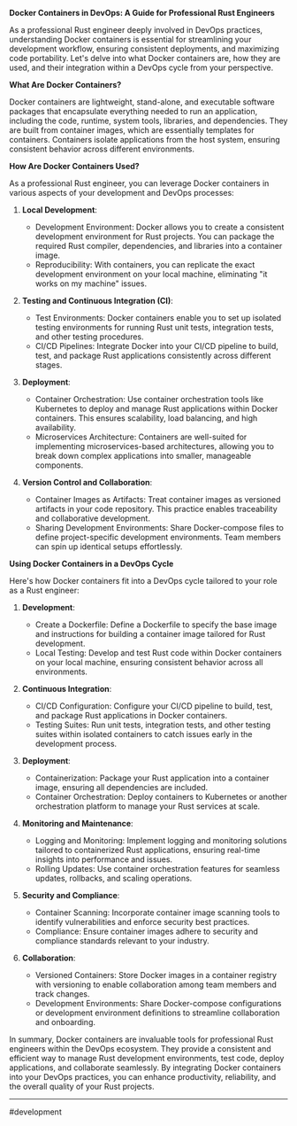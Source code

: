 **Docker Containers in DevOps: A Guide for Professional Rust Engineers**

As a professional Rust engineer deeply involved in DevOps practices, understanding Docker containers is essential for streamlining your development workflow, ensuring consistent deployments, and maximizing code portability. Let's delve into what Docker containers are, how they are used, and their integration within a DevOps cycle from your perspective.

**What Are Docker Containers?**

Docker containers are lightweight, stand-alone, and executable software packages that encapsulate everything needed to run an application, including the code, runtime, system tools, libraries, and dependencies. They are built from container images, which are essentially templates for containers. Containers isolate applications from the host system, ensuring consistent behavior across different environments.

**How Are Docker Containers Used?**

As a professional Rust engineer, you can leverage Docker containers in various aspects of your development and DevOps processes:

1. **Local Development**:
    
    - Development Environment: Docker allows you to create a consistent development environment for Rust projects. You can package the required Rust compiler, dependencies, and libraries into a container image.
    - Reproducibility: With containers, you can replicate the exact development environment on your local machine, eliminating "it works on my machine" issues.
2. **Testing and Continuous Integration (CI)**:
    
    - Test Environments: Docker containers enable you to set up isolated testing environments for running Rust unit tests, integration tests, and other testing procedures.
    - CI/CD Pipelines: Integrate Docker into your CI/CD pipeline to build, test, and package Rust applications consistently across different stages.
3. **Deployment**:
    
    - Container Orchestration: Use container orchestration tools like Kubernetes to deploy and manage Rust applications within Docker containers. This ensures scalability, load balancing, and high availability.
    - Microservices Architecture: Containers are well-suited for implementing microservices-based architectures, allowing you to break down complex applications into smaller, manageable components.
4. **Version Control and Collaboration**:
    
    - Container Images as Artifacts: Treat container images as versioned artifacts in your code repository. This practice enables traceability and collaborative development.
    - Sharing Development Environments: Share Docker-compose files to define project-specific development environments. Team members can spin up identical setups effortlessly.

**Using Docker Containers in a DevOps Cycle**

Here's how Docker containers fit into a DevOps cycle tailored to your role as a Rust engineer:

1. **Development**:
    
    - Create a Dockerfile: Define a Dockerfile to specify the base image and instructions for building a container image tailored for Rust development.
    - Local Testing: Develop and test Rust code within Docker containers on your local machine, ensuring consistent behavior across all environments.
2. **Continuous Integration**:
    
    - CI/CD Configuration: Configure your CI/CD pipeline to build, test, and package Rust applications in Docker containers.
    - Testing Suites: Run unit tests, integration tests, and other testing suites within isolated containers to catch issues early in the development process.
3. **Deployment**:
    
    - Containerization: Package your Rust application into a container image, ensuring all dependencies are included.
    - Container Orchestration: Deploy containers to Kubernetes or another orchestration platform to manage your Rust services at scale.
4. **Monitoring and Maintenance**:
    
    - Logging and Monitoring: Implement logging and monitoring solutions tailored to containerized Rust applications, ensuring real-time insights into performance and issues.
    - Rolling Updates: Use container orchestration features for seamless updates, rollbacks, and scaling operations.
5. **Security and Compliance**:
    
    - Container Scanning: Incorporate container image scanning tools to identify vulnerabilities and enforce security best practices.
    - Compliance: Ensure container images adhere to security and compliance standards relevant to your industry.
6. **Collaboration**:
    
    - Versioned Containers: Store Docker images in a container registry with versioning to enable collaboration among team members and track changes.
    - Development Environments: Share Docker-compose configurations or development environment definitions to streamline collaboration and onboarding.

In summary, Docker containers are invaluable tools for professional Rust engineers within the DevOps ecosystem. They provide a consistent and efficient way to manage Rust development environments, test code, deploy applications, and collaborate seamlessly. By integrating Docker containers into your DevOps practices, you can enhance productivity, reliability, and the overall quality of your Rust projects.

---
#development 